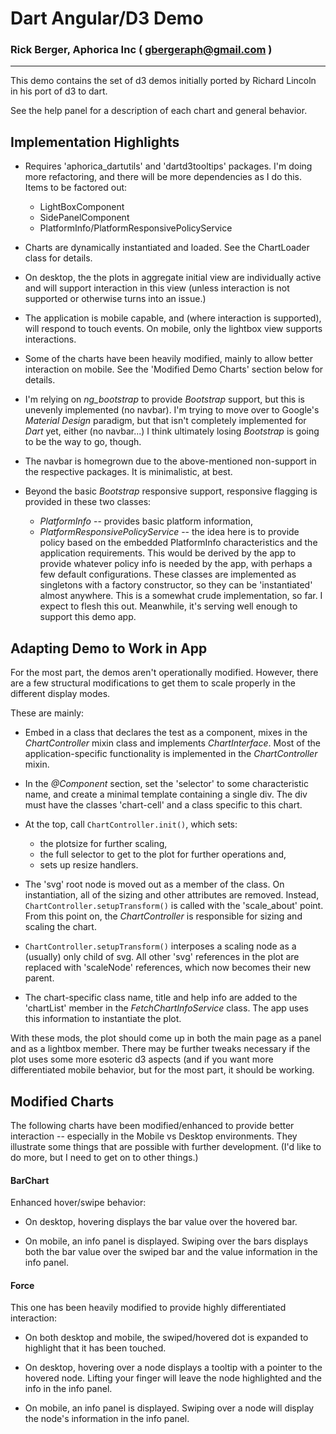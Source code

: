 # Dart Angular/D3 Demo
### Rick Berger, Aphorica Inc ( [gbergeraph@gmail.com](mailto:gbergeraph@gmail.com) )
----
This demo contains the set of d3 demos initially ported
by Richard Lincoln in his port of d3 to dart.

See the help panel for a description of each chart and general
behavior.

## Implementation Highlights

* Requires 'aphorica_dartutils' and 'dartd3tooltips' packages. 
  I'm doing more refactoring, and there will be more dependencies 
  as I do this.  Items to be factored out:
  * LightBoxComponent
  * SidePanelComponent
  * PlatformInfo/PlatformResponsivePolicyService

* Charts are dynamically instantiated and loaded. See the
  ChartLoader class for details.

* On desktop, the the plots in aggregate initial view are
  individually active and will support interaction in this
  view (unless interaction is not supported or otherwise
  turns into an issue.)

* The application is mobile capable, and (where interaction
  is supported), will respond to touch events.  On mobile,
  only the lightbox view supports interactions.

* Some of the charts have been heavily modified, mainly to
  allow better interaction on mobile.  See the 'Modified Demo
  Charts' section below for details.

* I'm relying on _ng\_bootstrap_ to provide _Bootstrap_ support, 
  but this is unevenly implemented (no navbar).  I'm trying to
  move over to Google's _Material Design_ paradigm, but that
  isn't completely implemented for _Dart_ yet, either (no navbar...)
  I think ultimately losing _Bootstrap_ is going to be the way to go, 
  though.

* The navbar is homegrown due to the above-mentioned non-support
  in the respective packages. It is minimalistic, at best.

* Beyond the basic _Bootstrap_ responsive support, responsive
  flagging is provided in these two classes: 
    * _PlatformInfo_ -- provides basic platform information,
    * _PlatformResponsivePolicyService_ -- the idea here is
      to provide policy based on the embedded PlatformInfo
      characteristics and the application requirements.  This
      would be derived by the app to provide whatever policy
      info is needed by the app, with perhaps a few default
      configurations.
  These classes are implemented as singletons with a factory 
  constructor, so they can be 'instantiated' almost anywhere.
  This is a somewhat crude implementation, so far.  I expect 
  to flesh this out.  Meanwhile, it's serving well enough to 
  support this demo app.

## Adapting Demo to Work in App

For the most part, the demos aren't operationally modified.
However, there are a few structural modifications to get them
to scale properly in the different display modes.

These are mainly:

* Embed in a class that declares the test as a component,
  mixes in the _ChartController_ mixin class and implements
  _ChartInterface_.  Most of the application-specific
  functionality is implemented in the _ChartController_
  mixin.

* In the _@Component_ section, set the 'selector' to some
  characteristic name, and create a minimal template containing
  a single div.
  The div must have the classes 'chart-cell' and a class
  specific to this chart.

* At the top, call `ChartController.init()`, which sets:
    * the plotsize for further scaling,
    * the full selector to get to the plot for further
      operations and,
    * sets up resize handlers.

* The 'svg' root node is moved out as a member of the class.
  On instantiation, all of the sizing and other attributes
  are removed.  Instead, `ChartController.setupTransform()`
  is called with the 'scale_about' point.  From this point
  on, the _ChartController_ is responsible for sizing and
  scaling the chart.

* `ChartController.setupTransform()` interposes a scaling
  node as a (usually) only child of svg.  All other 'svg'
  references in the plot are replaced with 'scaleNode'
  references, which now becomes their new parent.

* The chart-specific class name, title and help info
  are added to the 'chartList' member in the
  _FetchChartInfoService_ class.  The app uses this
  information to instantiate the plot.

With these mods, the plot should come up in both the main page as
a panel and as a lightbox member.  There may be further tweaks
necessary if the plot uses some more esoteric d3 aspects (and if
you want more differentiated mobile behavior, but for the most
part, it should be working.

## Modified Charts

The following charts have been modified/enhanced to provide
better interaction -- especially in the Mobile vs Desktop
environments.  They illustrate some things that are possible
with further development.  (I'd like to do more, but I need
to get on to other things.)

#### BarChart
Enhanced hover/swipe behavior:

* On desktop, hovering displays the bar value over the
  hovered bar.

* On mobile, an info panel is displayed.  Swiping over
  the bars displays both the bar value over the swiped
  bar and the value information in the info panel.

#### Force
This one has been heavily modified to provide highly
differentiated interaction:

* On both desktop and mobile, the swiped/hovered dot is expanded
  to highlight that it has been touched.
  
* On desktop, hovering over a node displays a tooltip
  with a pointer to the hovered node.  Lifting your
  finger will leave the node highlighted and the
  info in the info panel.

* On mobile, an info panel is displayed.  Swiping
  over a node will display the node's information in
  the info panel.

